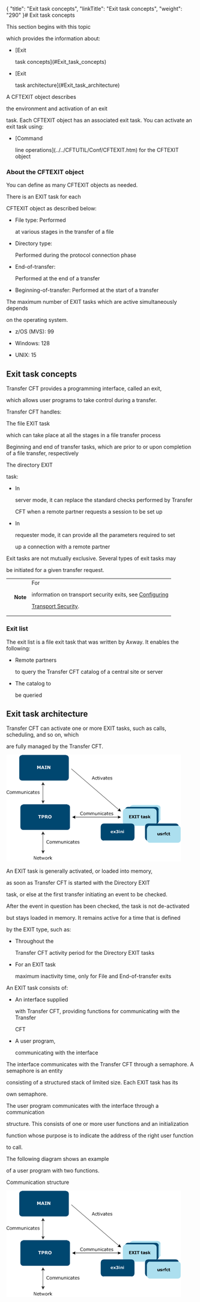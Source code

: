 {
    "title": "Exit task concepts",
    "linkTitle": "Exit task concepts",
    "weight": "290"
}# <span id="kanchor12"></span><span id="Managing_exits__Start_here"></span>Exit task concepts



This section begins with this topic

which provides the information about:



-   [Exit

    task concepts](#Exit_task_concepts)

-   [Exit

    task architecture](#Exit_task_architecture)



A CFTEXIT object describes

the environment and activation of an exit

task. Each CFTEXIT object has an associated exit task. You can activate an exit task using:



-   [Command

    line operations](../../CFTUTIL/Conf/CFTEXIT.htm) for the CFTEXIT object



### <span id="About_the_CFTEXIT_object"></span>About the CFTEXIT object



You can define as many CFTEXIT objects as needed.



There is an EXIT task for each

CFTEXIT object as described below:



-   File type: Performed

    at various stages in the transfer of a file

-   Directory type:

    Performed during the protocol connection phase

-   End-of-transfer:

    Performed at the end of a transfer

-   Beginning-of-transfer: Performed at the start of a transfer



The maximum number of EXIT tasks which are active simultaneously depends

on the operating system.



-   z/OS (MVS): 99

-   Windows: 128

-   UNIX: 15



## <span id="Exit_task_concepts"></span>Exit task concepts



<span>Transfer CFT</span> provides a programming interface, called an exit,

which allows user programs to take control during a transfer.



<span>Transfer CFT</span> handles:



The file EXIT task

which can take place at all the stages in a file transfer process



Beginning and end of transfer tasks, which are prior to or upon completion of a file transfer, respectively



The directory EXIT

task:



-   In

    server mode, it can replace the standard checks performed by Transfer

    CFT when a remote partner requests a session to be set up







-   In

    requester mode, it can provide all the parameters required to set

    up a connection with a remote partner



Exit tasks are not mutually exclusive. Several types of exit tasks may

be initiated for a given transfer request.



<table data-cellpadding="0" data-cellspacing="0">
<tbody>
<tr>
<td data-valign="top"></td>
<td data-valign="top"><span><strong>Note</strong></span></td>
<td data-mc-autonum="&lt;b&gt;Note&lt;/b&gt;" data-valign="top">For

information on transport security exits, see <a href="../../../transport_security_start_here/configuring_transport_security_start_here">Configuring

Transport Security</a>.</td>
</tr>
</tbody>
</table>



### Exit list



The exit list is a file exit task that was written by Axway. It enables the following:



-   Remote partners

    to query the <span>Transfer CFT</span> catalog of a central site or server

-   The catalog to

    be queried



## <span id="Exit_task_architecture"></span>Exit task architecture



<span>Transfer CFT</span> can activate one or more EXIT tasks, such as calls, scheduling, and so on, which

are fully managed by the <span>Transfer CFT</span>.



<img alt="Displays Transfer CFT relationship to multiple Exits" src="cft_exits_2.png"/>



An EXIT task is generally activated, or loaded into memory,

as soon as <span>Transfer CFT</span> is started with the Directory EXIT

task, or else at the first transfer initiating an event to be checked.

After the event in question has been checked, the task is not de-activated

but stays loaded in memory. It remains active for a time that is defined

by the EXIT type, such as:



-   Throughout the

    <span>Transfer CFT</span> activity period for the Directory EXIT tasks

-   For an EXIT task

    maximum inactivity time, only for File and End-of-transfer exits



An EXIT task consists of:



-   An interface supplied

    with <span>Transfer CFT</span>, providing functions for communicating with the Transfer

    CFT

-   A user program,

    communicating with the interface



The interface communicates with the <span>Transfer CFT</span> through a semaphore. A semaphore is an entity

consisting of a structured stack of limited size. Each EXIT task has its

own semaphore.



The user program communicates with the interface through a communication

structure. This consists of one or more user functions and an initialization

function whose purpose is to indicate the address of the right user function

to call.



The following diagram shows an example

of a user program with two functions.



<span></span>Communication structure



<span></span>
<img alt="Simplified view of a user program communicating with functions" src="cft_exits_2.png"/>
